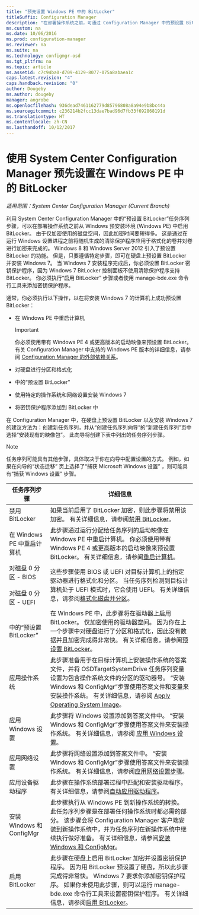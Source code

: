 ```yaml
---
title: "预先设置 Windows PE 中的 BitLocker"
titleSuffix: Configuration Manager
description: "在部署操作系统之前，可通过 Configuration Manager 中的预设置 BitLocker 任务从 Windows 预安装环境启用 BitLocker。"
ms.custom: na
ms.date: 10/06/2016
ms.prod: configuration-manager
ms.reviewer: na
ms.suite: na
ms.technology: configmgr-osd
ms.tgt_pltfrm: na
ms.topic: article
ms.assetid: c7c94ba0-d709-4129-8077-075a8abaea1c
caps.latest.revision: "4"
caps.handback.revision: "0"
author: Dougeby
ms.author: dougeby
manager: angrobe
ms.openlocfilehash: 936dead7461162779d85796808a8a94e9b8bc44a
ms.sourcegitcommit: c236214b2fcc13dae7bad96d7fb33f692868191d
ms.translationtype: HT
ms.contentlocale: zh-CN
ms.lasthandoff: 10/12/2017
---
```

# <a name="preprovision-bitlocker-in-windows-pe-with-system-center-configuration-manager"></a>使用 System Center Configuration Manager 预先设置在 Windows PE 中的 BitLocker

*适用范围：System Center Configuration Manager (Current Branch)*

利用 System Center Configuration Manager 中的“预设置 BitLocker”任务序列步骤，可以在部署操作系统之前从 Windows 预安装环境 (Windows PE) 中启用 BitLocker。 由于仅加密使用的磁盘空间，因此加密时间要短得多。 这是通过在运行 Windows 设置进程之前将随机生成的清除保护程序应用于格式化的卷并对卷进行加密来完成的。 Windows 8 和 Windows Server 2012 引入了预设置 BitLocker 的功能。 但是，只要遵循特定步骤，即可在硬盘上预设置 BitLocker 并安装 Windows 7。 当 Windows 7 安装程序完成后，你必须设置 BitLocker 密钥保护程序，因为 Windows 7 BitLocker 控制面板不使用清除保护程序支持 BitLocker。 你必须执行“启用 BitLocker”  步骤或者使用 manage-bde.exe 命令行工具来添加密钥保护程序。  

 通常，你必须执行以下操作，以在将安装 Windows 7 的计算机上成功预设置 BitLocker：  

-   在 Windows PE 中重启计算机  

    > [!IMPORTANT]  
    >  你必须使用带有 Windows PE 4 或更高版本的启动映像来预设置 BitLocker。 有关 Configuration Manager 中支持的 Windows PE 版本的详细信息，请参阅 [Configuration Manager 的外部依赖关系](../plan-design/infrastructure-requirements-for-operating-system-deployment.md#BKMK_ExternalDependencies)。  

-   对硬盘进行分区和格式化  

-   中的“预设置 BitLocker”  

-   使用特定的操作系统和网络设置安装 Windows 7  

-   将密钥保护程序添加到 BitLocker 中  

 在 Configuration Manager 中，在硬盘上预设置 BitLocker 以及安装 Windows 7 的建议方法为：创建新任务序列，并从“创建任务序列向导”的“新建任务序列”页中选择“安装现有的映像包”。 此向导将创建下表中列出的任务序列步骤。  

> [!NOTE]  
>  任务序列可能具有其他步骤，具体取决于你在向导中配置设置的方式。 例如，如果在向导的“状态迁移”  页上选择了“捕获 Microsoft Windows 设置”  ，则可能具有“捕获 Windows 设置”  步骤。  

|任务序列步骤|详细信息|  
|------------------------|-------------|  
|禁用 BitLocker|如果当前启用了 BitLocker 加密，则此步骤将禁用该加密。 有关详细信息，请参阅[禁用 BitLocker](../understand/task-sequence-steps.md#BKMK_DisableBitLocker)。|  
|在 Windows PE 中重启计算机|此步骤通过运行分配给任务序列的启动映像在 Windows PE 中重启计算机。 你必须使用带有 Windows PE 4 或更高版本的启动映像来预设置 BitLocker。 有关详细信息，请参阅[重启计算机](../understand/task-sequence-steps.md#BKMK_RestartComputer)。|  
|对磁盘 0 分区 - BIOS<br /><br /> 对磁盘 0 分区 - UEFI|这些步骤使用 BIOS 或 UEFI 对目标计算机上的指定驱动器进行格式化和分区。 当任务序列检测到目标计算机处于 UEFI 模式时，它会使用 UEFI。 有关详细信息，请参阅[格式化磁盘并分区](../understand/task-sequence-steps.md#BKMK_FormatandPartitionDisk)。|  
|中的“预设置 BitLocker”|在 Windows PE 中，此步骤将在驱动器上启用 BitLocker。 仅加密使用的驱动器空间。 因为你在上一个步骤中对硬盘进行了分区和格式化，因此没有数据并且加密完成得非常快。 有关详细信息，请参阅[预设置 BitLocker](../understand/task-sequence-steps.md#BKMK_PreProvisionBitLocker)。|  
|应用操作系统|此步骤准备用于在目标计算机上安装操作系统的答案文件，并将 OSDTargetSystemDrive 任务序列变量设置为包含操作系统文件的分区的驱动器号。 “安装 Windows 和 ConfigMgr”步骤使用答案文件和变量来安装操作系统。 有关详细信息，请参阅 [Apply Operating System Image](../understand/task-sequence-steps.md#BKMK_ApplyOperatingSystemImage)。|  
|应用 Windows 设置|此步骤将 Windows 设置添加到答案文件中。 “安装 Windows 和 ConfigMgr”步骤使用答案文件来安装操作系统。 有关详细信息，请参阅 [应用 Windows 设置](../understand/task-sequence-steps.md#BKMK_ApplyWindowsSettings)。|  
|应用网络设置|此步骤将网络设置添加到答案文件中。 “安装 Windows 和 ConfigMgr”步骤使用答案文件来安装操作系统。 有关详细信息，请参阅[应用网络设置步骤](../understand/task-sequence-steps.md#BKMK_ApplyNetworkSettings)。|  
|应用设备驱动程序|此步骤在操作系统部署过程中匹配和安装驱动程序。 有关详细信息，请参阅[自动应用驱动程序](../understand/task-sequence-steps.md#BKMK_AutoApplyDrivers)。|  
|安装 Windows 和 ConfigMgr|此步骤执行从 Windows PE 到新操作系统的转换。 此任务序列步骤是在部署任何操作系统时都必需的部分。 该步骤会将 Configuration Manager 客户端安装到新操作系统中，并为任务序列在新操作系统中继续执行做好准备。 有关详细信息，请参阅[安装 Windows 和 ConfigMgr](../understand/task-sequence-steps.md#BKMK_SetupWindowsandConfigMgr)。|  
|启用 BitLocker|此步骤在硬盘上启用 BitLocker 加密并设置密钥保护程序。 因为用 BitLocker 预设置了硬盘，所以此步骤完成得非常快。 Windows 7 要求你添加密钥保护程序。 如果你未使用此步骤，则可以运行 manage-bde.exe 命令行工具来设置密钥保护程序。 有关详细信息，请参阅[启用 BitLocker](../understand/task-sequence-steps.md#BKMK_EnableBitLocker)。|  
